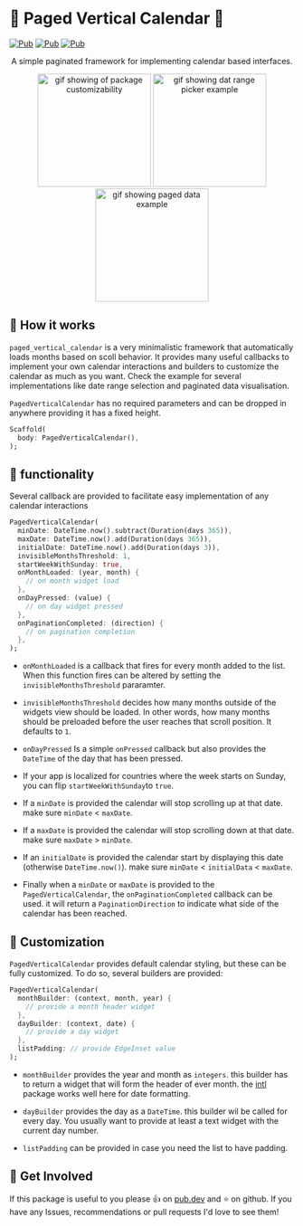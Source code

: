 # :calendar: Paged Vertical Calendar :calendar:

[![Pub](https://img.shields.io/pub/v/paged_vertical_calendar)](https://pub.dartlang.org/packages/paged_vertical_calendar)
[![Pub](https://img.shields.io/github/stars/casvanluijtelaar/paged_vertical_calendar)](https://github.com/casvanluijtelaar/paged_vertical_calendar)
[![Pub](https://img.shields.io/github/last-commit/casvanluijtelaar/paged_vertical_calendar)](https://github.com/casvanluijtelaar/paged_vertical_calendar)

<p align="center">
    A simple paginated framework for implementing calendar based interfaces.
</p>


<p align="center">
  <img src="https://github.com/casvanluijtelaar/paged_vertical_calendar/blob/master/assets/style_comp.gif?raw=true" alt="gif showing of package customizability" width="200"/>
  <img src="https://github.com/casvanluijtelaar/paged_vertical_calendar/blob/master/assets/range_comp.gif?raw=true" alt="gif showing dat range picker example" width="200"/>
  <img src="https://github.com/casvanluijtelaar/paged_vertical_calendar/blob/master/assets/paged_comp.gif?raw=true" alt="gif showing paged data example" width="200"/>
<p\>

## :hammer: How it works 
`paged_vertical_calendar` is a very minimalistic framework that automatically loads months based on scoll behavior. It provides many useful callbacks to implement your own calendar interactions and builders to customize the calendar as much as you want. Check the example for several implementations like date range selection and paginated data visualisation.

`PagedVerticalCalendar` has no required parameters and can be dropped in anywhere providing it has a fixed height.

```dart
Scaffold(
  body: PagedVerticalCalendar(),
);
```
## :loudspeaker: functionality

Several callback are provided to facilitate easy implementation of any calendar interactions

```dart
PagedVerticalCalendar(
  minDate: DateTime.now().subtract(Duration(days 365)),
  maxDate: DateTime.now().add(Duration(days 365)),
  initialDate: DateTime.now().add(Duration(days 3)),
  invisibleMonthsThreshold: 1,
  startWeekWithSunday: true,
  onMonthLoaded: (year, month) {
    // on month widget load 
  },
  onDayPressed: (value) {
    // on day widget pressed   
  },
  onPaginationCompleted: (direction) {
    // on pagination completion
  },
);
```
* `onMonthLoaded` is a callback that fires for every month added to the list. When this function fires can be altered by setting the `invisibleMonthsThreshold` pararamter. 

* `invisibleMonthsThreshold` decides how many months outside of the widgets view should be loaded. In other words, how many months should be preloaded before the user reaches that scroll position. It defaults to `1`.

* `onDayPressed` Is a simple `onPressed` callback but also provides the `DateTime` of the day that has been pressed.

* If your app is localized for countries where the week starts on  Sunday, you can flip `startWeekWithSunday`to `true`.

* If a `minDate` is provided the calendar will stop scrolling up at that date. make sure `minDate` < `maxDate`. 

* If a `maxDate` is provided the calendar will stop scrolling down at that date. make sure `maxDate` > `minDate`. 

* If an `initialDate` is provided the calendar start by displaying this date (otherwise `DateTime.now()`). make sure `minDate` < `initialData` < `maxDate`. 

* Finally when a `minDate` or `maxDate` is provided to the `PagedVerticalCalendar`, the `onPaginationCompleted` callback can be used. it will return a `PaginationDirection` to indicate what side of the calendar has been reached.




## :art: Customization

 `PagedVerticalCalendar` provides default calendar styling, but these can be fully customized. To do so, several builders are provided:

```dart
PagedVerticalCalendar(
  monthBuilder: (context, month, year) {
    // provide a month header widget
  },
  dayBuilder: (context, date) {
    // provide a day widget
  },
  listPadding: // provide EdgeInset value
);
```

* `monthBuilder` provides the year and month as `integers`. this builder has to return a widget that will form the header of ever month. the [intl](https://pub.dev/packages/intl) package works well here for date formatting.

* `dayBuilder` provides the day as a `DateTime`. this builder wil be called for every day. You usually want to provide at least a text widget with the current day number.

* `listPadding` can be provided in case you need the list to have padding.

## :wave: Get Involved

If this package is useful to you please :thumbsup: on [pub.dev](https://pub.dev/packages) and :star: on github. If you have any Issues, recommendations or pull requests I'd love to see them!